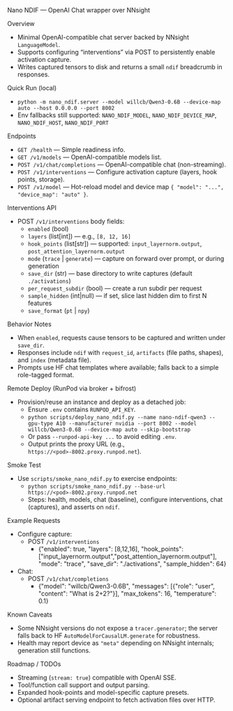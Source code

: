 Nano NDIF — OpenAI Chat wrapper over NNsight

Overview
- Minimal OpenAI-compatible chat server backed by NNsight `LanguageModel`.
- Supports configuring “interventions” via POST to persistently enable activation capture.
- Writes captured tensors to disk and returns a small `ndif` breadcrumb in responses.

Quick Run (local)
- `python -m nano_ndif.server --model willcb/Qwen3-0.6B --device-map auto --host 0.0.0.0 --port 8002`
- Env fallbacks still supported: `NANO_NDIF_MODEL`, `NANO_NDIF_DEVICE_MAP`, `NANO_NDIF_HOST`, `NANO_NDIF_PORT`

Endpoints
- `GET /health` — Simple readiness info.
- `GET /v1/models` — OpenAI-compatible models list.
- `POST /v1/chat/completions` — OpenAI-compatible chat (non-streaming).
- `POST /v1/interventions` — Configure activation capture (layers, hook points, storage).
- `POST /v1/model` — Hot-reload model and device map `{ "model": "...", "device_map": "auto" }`.

Interventions API
- POST `/v1/interventions` body fields:
  - `enabled` (bool)
  - `layers` (list[int]) — e.g., `[8, 12, 16]`
  - `hook_points` (list[str]) — supported: `input_layernorm.output`, `post_attention_layernorm.output`
  - `mode` (`trace` | `generate`) — capture on forward over prompt, or during generation
  - `save_dir` (str) — base directory to write captures (default `./activations`)
  - `per_request_subdir` (bool) — create a run subdir per request
  - `sample_hidden` (int|null) — if set, slice last hidden dim to first N features
  - `save_format` (`pt` | `npy`)

Behavior Notes
- When `enabled`, requests cause tensors to be captured and written under `save_dir`.
- Responses include `ndif` with `request_id`, `artifacts` (file paths, shapes), and `index` (metadata file).
- Prompts use HF chat templates where available; falls back to a simple role-tagged format.

Remote Deploy (RunPod via broker + bifrost)
- Provision/reuse an instance and deploy as a detached job:
  - Ensure `.env` contains `RUNPOD_API_KEY`.
  - `python scripts/deploy_nano_ndif.py --name nano-ndif-qwen3 --gpu-type A10 --manufacturer nvidia --port 8002 --model willcb/Qwen3-0.6B --device-map auto --skip-bootstrap`
  - Or pass `--runpod-api-key ...` to avoid editing `.env`.
  - Output prints the proxy URL (e.g., `https://<pod>-8002.proxy.runpod.net`).

Smoke Test
- Use `scripts/smoke_nano_ndif.py` to exercise endpoints:
  - `python scripts/smoke_nano_ndif.py --base-url https://<pod>-8002.proxy.runpod.net`
  - Steps: health, models, chat (baseline), configure interventions, chat (captures), and asserts on `ndif`.

Example Requests
- Configure capture:
  - POST `/v1/interventions`
    - {"enabled": true, "layers": [8,12,16], "hook_points": ["input_layernorm.output","post_attention_layernorm.output"], "mode": "trace", "save_dir": "./activations", "sample_hidden": 64}
- Chat:
  - POST `/v1/chat/completions`
    - {"model": "willcb/Qwen3-0.6B", "messages": [{"role": "user", "content": "What is 2+2?"}], "max_tokens": 16, "temperature": 0.1}

Known Caveats
- Some NNsight versions do not expose a `tracer.generator`; the server falls back to HF `AutoModelForCausalLM.generate` for robustness.
- Health may report device as `"meta"` depending on NNsight internals; generation still functions.

Roadmap / TODOs
- Streaming (`stream: true`) compatible with OpenAI SSE.
- Tool/function call support and output parsing.
- Expanded hook-points and model-specific capture presets.
- Optional artifact serving endpoint to fetch activation files over HTTP.
